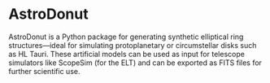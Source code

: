 # AstroDonut
AstroDonut is a Python package for generating synthetic elliptical ring structures—ideal for simulating protoplanetary or circumstellar disks such as HL Tauri. These artificial models can be used as input for telescope simulators like ScopeSim (for the ELT) and can be exported as FITS files for further scientific use.
